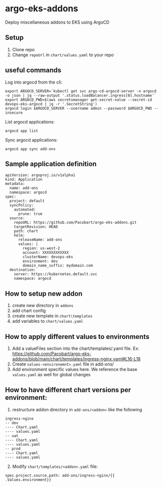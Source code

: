 # argo-eks-addons
Deploy miscellaneous addons to EKS using ArgoCD

## Setup

1. Clone repo
2. Change `repoUrl` in `chart/values.yaml` to your repo

## useful commands

Log into argocd from the cli:
```
export ARGOCD_SERVER=`kubectl get svc argo-cd-argocd-server -n argocd -o json | jq --raw-output '.status.loadBalancer.ingress[0].hostname'`
export ARGOCD_PWD=$(aws secretsmanager get-secret-value --secret-id devops-eks-argocd | jq -r '.SecretString')
argocd login $ARGOCD_SERVER --username admin --password $ARGOCD_PWD --insecure
```

List argocd applications:
```
argocd app list
```

Sync argocd applications:
```
argocd app sync add-ons
```


## Sample application definition

```
apiVersion: argoproj.io/v1alpha1
kind: Application
metadata:
  name: add-ons
  namespace: argocd
spec:
  project: default
  syncPolicy:
    automated:
      prune: true
  source:
    repoURL: https://github.com/Pacobart/argo-eks-addons.git
    targetRevision: HEAD
    path: chart
    helm:
      releaseName: add-ons
      values: |
        region: us-west-2
        account: XXXXXXXXXXXX
        clusterName: devops-eks
        environment: dev
        domain_name_suffix: mydomain.com
  destination:
    server: https://kubernetes.default.svc
    namespace: argocd
```

## How to setup new addon

1. create new directory in `addons`
2. add chart config
3. create new template in `chart\templates`
4. add variables to `chart/values.yaml`

## How to apply different values to environments

1. Add a valueFiles section into the chart/templates/<addon>.yaml file. Ex: https://github.com/Pacobart/argo-eks-addons/blob/main/chart/templates/ingress-nginx.yaml#L16-L18
2. Create `values-<environemnt>.yaml` file in add-ons/<addon>
3. Add environment specific values here. We reference the base `values.yaml` as well for global changes

## How to have different chart versions per environment:

1. restructure addon directory in `add-ons/<addon>` like the following
```
ingress-nginx
-- dev
---- Chart.yaml
---- values.yaml
-- uat
---- Chart.yaml
---- values.yaml
-- prod
---- Chart.yaml
---- values.yaml
```
2. Modify `chart/templates/<addon>.yaml` file:
```
spec.project.source.path: add-ons/ingress-nginx/{{ .Values.environment}}
```